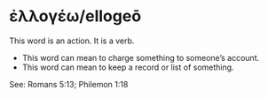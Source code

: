 # ἐλλογέω/ellogeō
This word is an action. It is a verb.

* This word can mean to charge something to someone’s account.
* This word can mean to keep a record or list of something.

See: Romans 5:13; Philemon 1:18

